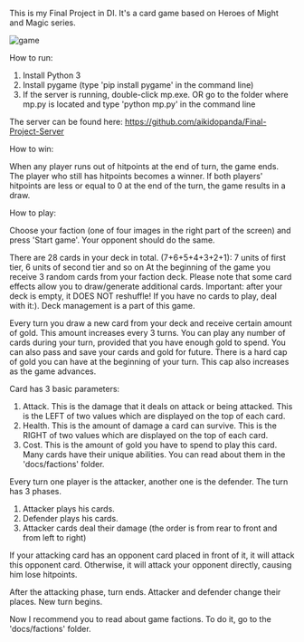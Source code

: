 This is my Final Project in DI. It's a card game based on Heroes of Might and Magic series.

![game](https://github.com/aikidopanda/Final-Project-Client/assets/31676788/f6c70f86-9a3c-48bd-bb91-bfdd160a0d6e)

How to run:

1. Install Python 3
2. Install pygame (type 'pip install pygame' in the command line)
3. If the server is running, double-click mp.exe. OR go to the folder where mp.py is located and type 'python mp.py' in the command line

The server can be found here: https://github.com/aikidopanda/Final-Project-Server

How to win:

When any player runs out of hitpoints at the end of turn, the game ends. The player who still has hitpoints becomes a winner.
If both players' hitpoints are less or equal to 0 at the end of the turn, the game results in a draw.

How to play:

Choose your faction (one of four images in the right part of the screen) and press 'Start game'. Your opponent should do the same.

There are 28 cards in your deck in total. (7+6+5+4+3+2+1): 7 units of first tier, 6 units of second tier and so on
At the beginning of the game you receive 3 random cards from your faction deck. 
Please note that some card effects allow you to draw/generate additional cards.
Important: after your deck is empty, it DOES NOT reshuffle! If you have no cards to play, deal with it:). Deck management is a part of this game.

Every turn you draw a new card from your deck and receive certain amount of gold. This amount increases every 3 turns.
You can play any number of cards during your turn, provided that you have enough gold to spend. You can also pass and save your cards and gold for future.
There is a hard cap of gold you can have at the beginning of your turn. This cap also increases as the game advances.

Card has 3 basic parameters:

1. Attack. This is the damage that it deals on attack or being attacked. This is the LEFT of two values which are displayed on the top of each card.
2. Health. This is the amount of damage a card can survive. This is the RIGHT of two values which are displayed on the top of each card.
3. Cost. This is the amount of gold you have to spend to play this card.
Many cards have their unique abilities. You can read about them in the 'docs/factions' folder. 

Every turn one player is the attacker, another one is the defender. The turn has 3 phases.

1. Attacker plays his cards.
2. Defender plays his cards.
3. Attacker cards deal their damage (the order is from rear to front and from left to right)

If your attacking card has an opponent card placed in front of it, it will attack this opponent card.
Otherwise, it will attack your opponent directly, causing him lose hitpoints.

After the attacking phase, turn ends. Attacker and defender change their places. New turn begins.

Now I recommend you to read about game factions. To do it, go to the 'docs/factions' folder.
